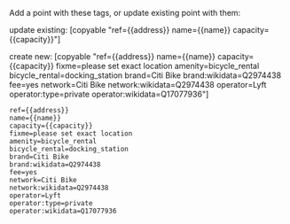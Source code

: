 ﻿Add a point with these tags, or update existing point with them:

update existing: [copyable "ref={{address}}
name={{name}}
capacity={{capacity}}"]

create new: [copyable "ref={{address}}
name={{name}}
capacity={{capacity}}
fixme=please set exact location
amenity=bicycle_rental
bicycle_rental=docking_station
brand=Citi Bike
brand:wikidata=Q2974438
fee=yes
network=Citi Bike
network:wikidata=Q2974438
operator=Lyft
operator:type=private
operator:wikidata=Q17077936"]

```
ref={{address}}
name={{name}}
capacity={{capacity}}
fixme=please set exact location
amenity=bicycle_rental
bicycle_rental=docking_station
brand=Citi Bike
brand:wikidata=Q2974438
fee=yes
network=Citi Bike
network:wikidata=Q2974438
operator=Lyft
operator:type=private
operator:wikidata=Q17077936
```

